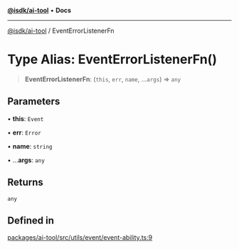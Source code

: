[**@isdk/ai-tool**](../README.md) • **Docs**

***

[@isdk/ai-tool](../globals.md) / EventErrorListenerFn

# Type Alias: EventErrorListenerFn()

> **EventErrorListenerFn**: (`this`, `err`, `name`, ...`args`) => `any`

## Parameters

• **this**: `Event`

• **err**: `Error`

• **name**: `string`

• ...**args**: `any`

## Returns

`any`

## Defined in

[packages/ai-tool/src/utils/event/event-ability.ts:9](https://github.com/isdk/ai-tool.js/blob/fe6b47f429fb128627d2210e367fa914b891d314/src/utils/event/event-ability.ts#L9)
